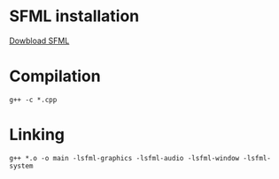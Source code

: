 # SFML installation
[Dowbload SFML](https://www.sfml-dev.org/download.php)

# Compilation
``` Shell
g++ -c *.cpp
```


# Linking
``` Shell
g++ *.o -o main -lsfml-graphics -lsfml-audio -lsfml-window -lsfml-system
```